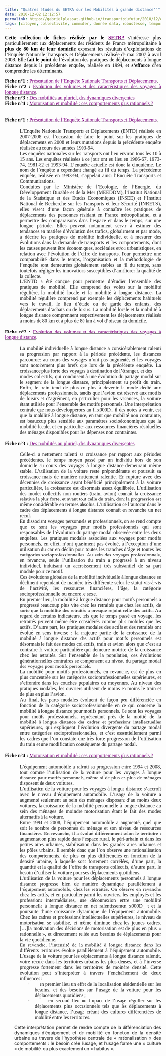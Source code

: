 ```yaml
---
title: "Quatres études du SETRA sur les Mobilités à grande distance''"
date: 2010-12-02 12:12:57
permalink: https://gabrielplassat.github.io/transportsdufutur/2010/12/etudes-mobilites-a-grande-distance.html
tags: [citoyen, collectivité, commuter, donnée data, robustesse, temporalité, transition générationnelle, Véhicule]
---
```


<p style="text-align: justify"><span style="font-size: 12pt"><strong><span style="font-family: Calibri;color: black">Cette collection de fiches réalisée par le <a href="http://www.setra.developpement-durable.gouv.fr/Fiches-Mobilites.html" target="_blank"><span style="color: #800080">SETRA</span></a> </span></strong><span style="font-family: Calibri;color: black">s'intéresse plus particulièrement aux déplacements des résidents de France métropolitaine à <strong><span style="font-family: Calibri">plus de 80 km de leur domicile </span></strong>exposant les résultats d’exploitations de l’Enquête Nationale Transports et Déplacements réalisée de mai 2007 à avril 2008. Elle <strong><span style="font-family: Calibri">fait le point</span></strong> de l’évolution des pratiques de déplacements à longue distance depuis la précédente enquête, réalisée en 1994, et <strong><span style="font-family: Calibri">s’efforce</span></strong> d’en comprendre les déterminants.</span></span></p> <p class="MsoNormal" style="text-align: justify;margin: 0cm 0cm 0pt"><span style="font-size: 12pt"><strong><span style="font-family: Calibri;color: black">Fiche n°1 :</span></strong><span style="font-family: Calibri;color: black"> <a href="https://gabrielplassat.github.io/transportsdufutur/wp-content/uploads/sites/6/2010/12/Fiche_Mobilite_no1.pdf"><span style="color: #800080">Présentation de l’Enquête Nationale Transports et Déplacements</span></a>. </span></span></p> <p class="MsoNormal" style="text-align: justify;margin: 0cm 0cm 0pt"><span style="font-size: 12pt"><strong><span style="font-family: Calibri;color: black">Fiche n°2 :</span></strong><span style="font-family: Calibri;color: black"> <a href="https://gabrielplassat.github.io/transportsdufutur/wp-content/uploads/sites/6/2010/12/Fiche_Mobilite_no2.pdf"><span style="color: #800080">Evolution des volumes et des caractéristiques des voyages à longue distance</span></a>. </span></span></p> <p class="MsoNormal" style="text-align: justify;margin: 0cm 0cm 0pt"><span style="font-size: 12pt"><strong><span style="font-family: Calibri;color: black">Fiche n°3 :</span></strong><span style="font-family: Calibri;color: black"> <a href="https://gabrielplassat.github.io/transportsdufutur/wp-content/uploads/sites/6/2010/12/Fiche_MOBILITE_03.pdf"><span style="color: #800080">Des mobilités au pluriel, des dynamiques divergentes</span></a> </span></span></p> <p class="MsoNormal" style="text-align: justify;margin: 0cm 0cm 0pt"><span style="font-size: 12pt"><strong><span style="font-family: Calibri;color: black">Fiche n°4 :</span></strong><span style="font-family: Calibri;color: black"> <a href="https://gabrielplassat.github.io/transportsdufutur/wp-content/uploads/sites/6/2010/12/1022w_Fiche_MOBILITE_no04.pdf"><span style="color: #800080">Motorisation et mobilité : des comportements plus rationnels ?</span></a></span></span></p> <p class="MsoNormal" style="text-align: justify;margin: 0cm 0cm 0pt"><span style="font-family: Calibri;color: black;font-size: 12pt">  </span></p>   <!--more-->   <p class="MsoNormal" style="text-align: justify;margin: 0cm 0cm 0pt"><span style="font-family: Calibri;color: black;font-size: 12pt"><br /><strong><span style="font-family: Calibri">Fiche n°1 :</span></strong> <a href="https://gabrielplassat.github.io/transportsdufutur/wp-content/uploads/sites/6/2010/12/Fiche_Mobilite_no1.pdf"><span style="color: #800080">Présentation de l’Enquête Nationale Transports et Déplacements</span></a>. </span></p> <p class="MsoNormal" style="text-align: justify;margin: 0cm 0cm 0pt"><span style="font-family: Calibri;color: black;font-size: 12pt"> </span></p> <p class="MsoNormal" style="text-align: justify;margin: 0cm 0cm 0pt 35.4pt"><span style="font-family: Calibri;font-size: 12pt">L’Enquête Nationale Transports et Déplacements (ENTD) réalisée en 2007-2008 est l’occasion de faire le point sur les pratiques de déplacements en 2008 et leurs mutations depuis la précédente enquête réalisée au cours des années 1993-94.</span></p> <p class="MsoNormal" style="text-align: justify;margin: 0cm 0cm 0pt 35.4pt"><span style="font-family: Calibri;font-size: 12pt">Les enquêtes nationales sur les transports ont lieu environ tous les 10 à 15 ans. Les enquêtes réalisées à ce jour ont eu lieu en 1966-67, 1973-74, 1981-82 et 1993-94. L’enquête actuelle est donc la cinquième. Le nom de l’enquête a cependant changé au fil du temps. La précédente enquête, réalisée en 1993-94, s’appelait ainsi l’Enquête Transports et Communications.</span></p> <p class="MsoNormal" style="text-align: justify;margin: 0cm 0cm 0pt 35.4pt"><span style="font-family: Calibri;font-size: 12pt">Conduites par le Ministère de l’Ecologie, de l’Energie, du Développement Durable et de la Mer (MEEDDM), l’Institut National de la Statistique et des Etudes Economiques (INSEE) et l’Institut National de Recherche sur les Transports et leur Sécurité (INRETS), elles visent d’une façon générale à connaître les pratiques de déplacements des personnes résidant en France métropolitaine, et à permettre des comparaisons dans l’espace et dans le temps, sur une longue période. Elles peuvent notamment servir à estimer des tendances en matière d’évolution des trafics, globalement et par mode, à décrire les pratiques de mobilité individuelle, et à mesurer des évolutions dans la demande de transports et les comportements, dont les causes peuvent être économiques, sociétales et/ou urbanistiques, en relation avec l’évolution de l’offre de transports. Pour permettre une comparabilité dans le temps, l’organisation et la méthodologie de l’enquête sont demeurées globalement stables au fil du temps, sans toutefois négliger les innovations susceptibles d’améliorer la qualité de la collecte.</span></p> <p class="MsoNormal" style="text-align: justify;margin: 0cm 0cm 0pt 35.4pt"><span style="font-family: Calibri;font-size: 12pt">L’ENTD a été conçue pour permettre d’étudier l’ensemble des pratiques de mobilité. Elle comprend des volets sur la mobilité régulière, la mobilité locale et la mobilité à longue distance. La mobilité régulière comprend par exemple les déplacements habituels vers le travail, le lieu d’étude ou de garde des enfants, des déplacements d’achats ou de loisirs. La mobilité locale et la mobilité à longue distance comprennent respectivement les déplacements réalisés à moins de 80 km et à plus de 80 km à vol d’oiseau du domicile.</span></p> <p class="MsoNormal" style="text-align: justify;margin: 0cm 0cm 0pt"><span style="font-family: Calibri;color: black;font-size: 12pt"><br /><strong><span style="font-family: Calibri">Fiche n°2 :</span></strong> <a href="https://gabrielplassat.github.io/transportsdufutur/wp-content/uploads/sites/6/2010/12/Fiche_Mobilite_no2.pdf"><span style="color: #800080">Evolution des volumes et des caractéristiques des voyages à longue distance</span></a>. </span></p> <p class="MsoNormal" style="text-align: justify;margin: 0cm 0cm 0pt"><span style="font-family: Calibri;color: black;font-size: 12pt"> </span></p> <p class="MsoNormal" style="text-align: justify;margin: 0cm 0cm 0pt 35.4pt"><span style="font-family: Calibri;font-size: 12pt">La mobilité individuelle à longue distance a considérablement ralenti sa progression par rapport à la période précédente, les distances parcourues au cours des voyages n’ont pas augmenté, et les voyages sont notoirement plus brefs que lors de la précédente enquête. La croissance plus forte des voyages à destination de l’étranger, et des</span></p> <p class="MsoNormal" style="text-align: justify;margin: 0cm 0cm 0pt 35.4pt"><span style="font-family: Calibri;font-size: 12pt">modes collectifs, qui conduisent à une évolution du partage modal sur le segment de la longue distance, principalement au profit du train. Enfin, le train tend de plus en plus à devenir le mode dédié aux déplacements professionnels, tandis que l’avion est réservé aux motifs de loisirs et d’agrément, en particulier pour les vacances, la voiture étant utilisée pour l’ensemble des motifs personnels. Une interprétation centrale que nous développerons au f_x000D_
il des notes à venir, est que la mobilité à longue distance, en tant que mobilité non contrainte, est beaucoup plus sensible aux paramètres socioéconomiques que la mobilité locale, et en particulier aux ressources financières résiduelles des ménages disponibles pour les dépenses non contraintes.</span></p> <p class="MsoNormal" style="text-align: justify;margin: 0cm 0cm 0pt"><span style="font-family: Calibri;color: black;font-size: 12pt"><br /><strong><span style="font-family: Calibri">Fiche n°3 :</span></strong> <a href="https://gabrielplassat.github.io/transportsdufutur/wp-content/uploads/sites/6/2010/12/Fiche_MOBILITE_03.pdf"><span style="color: #800080">Des mobilités au pluriel, des dynamiques divergentes</span></a> </span></p> <p class="MsoNormal" style="text-align: justify;margin: 0cm 0cm 0pt"><span style="font-family: Calibri;color: black;font-size: 12pt"> </span></p> <p class="MsoNormal" style="text-align: justify;margin: 0cm 0cm 0pt 35.4pt"><span style="font-family: Calibri;font-size: 12pt">Celle-ci a nettement ralenti sa croissance par rapport aux périodes précédentes, le temps moyen passé par un individu hors de son domicile au cours des voyages à longue distance demeurant même stable. L’utilisation de la voiture reste prépondérante et poursuit sa croissance mais de manière nettement ralentie. En rupture avec des décennies de croissance ayant bénéficié principalement à la voiture particulière, la croissance est désormais assez équilibrée. L’utilisation des modes collectifs non routiers (train, avion) connaît la croissance relative la plus forte, et avant tout celle du train, dont la progression est même considérable en termes absolus. L’utilisation de l’autocar dans le cadre des déplacements à longue distance connaît en revanche un net recul.</span></p> <p class="MsoNormal" style="text-align: justify;margin: 0cm 0cm 0pt 35.4pt"><span style="font-family: Calibri;font-size: 12pt">En dissociant voyages personnels et professionnels, on se rend compte que ce sont les voyages pour motifs professionnels qui sont responsables de l’évolution du partage modal observée entre les deux enquêtes. Les pratiques modales associées aux voyages pour motifs personnels, en effet, n’ont quasiment pas évolué, à l’exception d’une utilisation du car en déclin pour toutes les tranches d’âge et toutes les catégories socioprofessionnelles. Au sein des voyages professionnels, en revanche, seule l’utilisation du train a progressé à un niveau individuel, induisant un accroissement très substantiel de sa part modale pour ce motif.</span></p> <p class="MsoNormal" style="text-align: justify;margin: 0cm 0cm 0pt 35.4pt"><span style="font-family: Calibri;font-size: 12pt">Ces évolutions globales de la mobilité individuelle à longue distance se déclinent cependant de manière très différente selon le statut vis-à-vis de l’activité, les ressources financières, l’âge, la catégorie socioprofessionnelle ou encore le sexe.</span></p> <p class="MsoNormal" style="text-align: justify;margin: 0cm 0cm 0pt 35.4pt"><span style="font-family: Calibri;font-size: 12pt">En premier lieu, la mobilité à longue distance pour motifs personnels a progressé beaucoup plus vite chez les retraités que chez les actifs, de sorte que la mobilité des retraités a presque rejoint celle des actifs. Au regard de certains indicateurs, tels que le temps passé en voyage, les retraités peuvent même être considérés comme plus mobiles que les actifs. D’autre part, les pratiques modales des actifs et des retraités ont évolué en sens inverse : la majeure partie de la croissance de la mobilité à longue distance des actifs pour motifs personnels est désormais le fait des modes collectifs, train et avion, alors que c’est au contraire la voiture particulière qui demeure motrice de la croissance chez les retraités. Sur l’ensemble de la population, ces évolutions générationnelles contraires se compensent au niveau du partage modal des voyages pour motifs personnels.</span></p> <p class="MsoNormal" style="text-align: justify;margin: 0cm 0cm 0pt 35.4pt"><span style="font-family: Calibri;font-size: 12pt">La mobilité pour motifs professionnels, en revanche, est de plus en plus concentrée sur les catégories socioprofessionnelles supérieures, et s’effondre dans les couches populaires ou moyennes. Au niveau des pratiques modales, les ouvriers utilisent de moins en moins le train et de plus en plus l’avion.</span></p> <p class="MsoNormal" style="text-align: justify;margin: 0cm 0cm 0pt 35.4pt"><span style="font-family: Calibri;font-size: 12pt">Au final, les parts modales évoluent de façon peu différenciée en fonction de la catégorie socioprofessionnelle en ce qui concerne la mobilité à longue distance pour motifs personnels. Ce sont les voyages pour motifs professionnels, représentant près de la moitié de la mobilité à longue distance des cadres et professions intellectuelles supérieures, qui expliquent l’évolution divergente du partage modal entre catégories socioprofessionnelles, et c’est essentiellement parmi les cadres que l’on constate une très forte progression de l’utilisation du train et une modification conséquente du partage modal.</span></p> <p class="MsoNormal" style="text-align: justify;margin: 0cm 0cm 0pt"><span style="font-family: Calibri;color: black;font-size: 12pt"><br /><strong><span style="font-family: Calibri">Fiche n°4 :</span></strong> <a href="https://gabrielplassat.github.io/transportsdufutur/wp-content/uploads/sites/6/2010/12/1022w_Fiche_MOBILITE_no04.pdf"><span style="color: #800080">Motorisation et mobilité : des comportements plus rationnels ?</span></a></span></p> <p class="MsoNormal" style="text-align: justify;margin: 0cm 0cm 0pt"><span style="font-family: Calibri;font-size: 12pt"> </span></p> <p class="MsoNormal" style="text-align: justify;margin: 0cm 0cm 0pt 35.4pt"><span style="font-family: Calibri;font-size: 12pt">L’équipement automobile a ralenti sa progression entre 1994 et 2008, tout comme l’utilisation de la voiture pour les voyages à longue distance pour motifs personnels, même si de plus en plus de ménages disposent de deux voitures.</span></p> <p class="MsoNormal" style="text-align: justify;margin: 0cm 0cm 0pt 35.4pt"><span style="font-family: Calibri;font-size: 12pt">L’utilisation de la voiture pour les voyages à longue distance s’accroît avec le niveau d’équipement automobile. L’usage de la voiture a augmenté seulement au sein des ménages disposant d’au moins deux voitures, la croissance de la mobilité personnelle à longue distance au sein des ménages de moindre motorisation étant le fait des modes alternatifs à la voiture.</span></p> <p class="MsoNormal" style="text-align: justify;margin: 0cm 0cm 0pt 35.4pt"><span style="font-family: Calibri;font-size: 12pt">Entre 1994 et 2008, l’équipement automobile a augmenté, quel que soit le nombre de personnes du ménage et son niveau de ressources financières. En revanche, il a évolué différemment selon le territoire : augmentation plus rapide dans l’espace rural, le péri-urbain et dans les petites aires urbaines, stabilisation dans les grandes aires urbaines et les pôles urbains. Il semble donc que l’on observe une rationalisation des comportements, de plus en plus différenciés en fonction de la densité urbaine, à laquelle sont fortement corrélées, d’une part, la quantité et la qualité de l’offre de transports collectifs, d’autre part, le besoin d’utiliser la voiture pour ses déplacements quotidiens.</span></p> <p class="MsoNormal" style="text-align: justify;margin: 0cm 0cm 0pt 35.4pt"><span style="font-family: Calibri;font-size: 12pt">L’utilisation de la voiture pour les déplacements personnels à longue distance progresse bien de manière dynamique, parallèlement à l’équipement automobile, chez les retraités. On observe en revanche chez les actifs, et en particulier parmi les ouvriers, les employés et les professions intermédiaires, une déconnexion entre une mobilité personnelle à longue distance en net ralentissemen_x000D_
t et la poursuite d’une croissance dynamique de l’équipement automobile. Chez les cadres et professions intellectuelles supérieures, le niveau de motorisation se stabilise, et même diminue chez les jeunes cadres. […]la motivation des décisions de motorisation est de plus en plus « rationnelle », et directement reliée aux besoins de déplacements pour la vie quotidienne.</span></p> <p class="MsoNormal" style="text-align: justify;margin: 0cm 0cm 0pt 35.4pt"><span style="font-family: Calibri;font-size: 12pt">En revanche, l’intensité de la mobilité à longue distance dans les différents territoires évolue parallèlement à l’équipement automobile. L’usage de la voiture pour les déplacements à longue distance ralentit, voire recule dans les territoires urbains les plus denses, et à l’inverse progresse fortement dans les territoires de moindre densité. Cette évolution peut s’interpréter à travers l’enchaînement de deux influences :</span></p> <p class="MsoNormal" style="text-align: justify;text-indent: -18pt;margin: 0cm 0cm 0pt 71.4pt"><span style="font-size: 12pt"><span style="font-family: Symbol"><span>·<span>        </span></span></span><span style="font-family: Calibri">en premier lieu un effet de la localisation résidentielle sur les besoins, et des besoins sur l’usage de la voiture pour les déplacements quotidiens ;</span></span></p> <p class="MsoNormal" style="text-align: justify;text-indent: -18pt;margin: 0cm 0cm 0pt 71.4pt"><span style="font-size: 12pt"><span style="font-family: Symbol"><span>·<span>        </span></span></span><span style="font-family: Calibri">en second lieu un impact de l’usage régulier sur les déplacements plus occasionnels tels que les déplacements à longue distance, l’usage créant des cultures différenciées de mobilité entre les territoires.</span></span></p> <p style="text-align: justify;padding-left: 30px"><span>Cette interprétation permet de rendre compte de la différenciation des dynamiques d’équipement et de mobilité en fonction de la densité urbaine au travers de l’hypothèse centrale de « rationalisation » des comportements : le besoin crée l’usage, et l’usage forme une « culture » de mobilité, ou plus exactement un « habitus ».</span></p>
